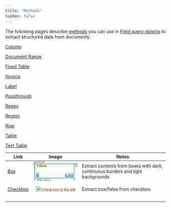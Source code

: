 ```yaml
---
title: "Methods"
hidden: false
---
```

The following pages describe [methods](doc:method-object) you can use in  [Field query objects](doc:field-query-object)  to extract structured data from documents:





[Column](doc:column)

[Document Range](doc:document-range)

[Fixed Table](doc:fixed-table)

[Invoice](doc:invoice)

[Label](doc:label)

[Passthrough](doc:passthrough)

[Regex](doc:regex)

[Region](doc:region)

[Row](doc:row)

[Table](doc:table)

[Text Table](doc:text-table)

| Link                     | Image                                                        | Notes                                                        |
| ------------------------ | ------------------------------------------------------------ | ------------------------------------------------------------ |
| [Box](doc:box)           | ![](https://raw.githubusercontent.com/sensible-hq/sensible-docs/main/readme-sync/assets/v0/images/thumbnail_box.png) | Extract contents from boxes with dark, continuous borders and light backgrounds |
| [Checkbox](doc:checkbox) | ![](https://raw.githubusercontent.com/sensible-hq/sensible-docs/main/readme-sync/assets/v0/images/thumbnail_checkbox.png) | Extract true/false from checkbox                             |
|                          |                                                              |                                                              |
|                          |                                                              |                                                              |
|                          |                                                              |                                                              |

